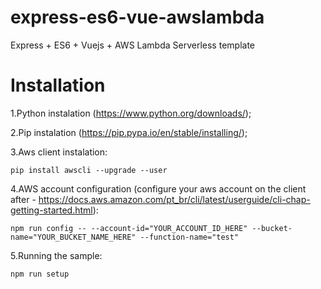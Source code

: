 # express-es6-vue-awslambda
Express + ES6 + Vuejs + AWS Lambda Serverless template

# Installation
1.Python instalation (https://www.python.org/downloads/);

2.Pip instalation (https://pip.pypa.io/en/stable/installing/);

3.Aws client instalation:

```
pip install awscli --upgrade --user
```

4.AWS account configuration (configure your aws account on the client after - https://docs.aws.amazon.com/pt_br/cli/latest/userguide/cli-chap-getting-started.html): 
```
npm run config -- --account-id="YOUR_ACCOUNT_ID_HERE" --bucket-name="YOUR_BUCKET_NAME_HERE" --function-name="test"
```

5.Running the sample:
```
npm run setup
```
